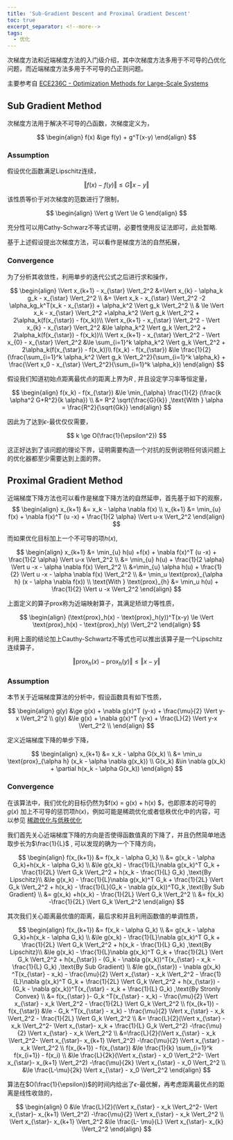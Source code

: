 ```yaml
---
title: 'Sub-Gradient Descent and Proximal Gradient Descent'
toc: true
excerpt_separator: <!--more-->
tags:
  - 优化
---
```




次梯度方法和近端梯度方法的入门级介绍，其中次梯度方法多用于不可导的凸优化问题，而近端梯度方法多用于不可导的凸正则问题。

<!--more-->



主要参考自 [ECE236C - Optimization Methods for Large-Scale Systems](http://www.seas.ucla.edu/~vandenbe/ee236c.html)

## Sub Gradient Method

次梯度方法用于解决不可导的凸函数，次梯度定义为，


$$
\begin{align}
f(x) &\ge f(y) + g^T(x-y) 
\end{align}
$$

### Assumption

假设优化函数满足Lipschitz连续，


$$
\Vert f(x) - f(y) \Vert \le G \Vert x - y \Vert
$$


该性质等价于对次梯度的范数进行了限制，


$$
\begin{align}
\Vert g \Vert \le G
\end{align}
$$


充分性可以用Cathy-Schwarz不等式证明，必要性使用反证法即可，此处暂略.



基于上述假设提出次梯度方法，可以看作是梯度方法的自然拓展，

### Convergence

为了分析其收敛性，利用单步的迭代公式之后进行求和操作，


$$
\begin{align}
\Vert x_{k+1} - x_{\star} \Vert_2^2 &=\Vert x_{k} - \alpha_k g_k - x_{\star} \Vert_2^2 \\
&= \Vert x_k - x_{\star} \Vert_2^2 -2 \alpha_kg_k^T(x_k - x_{\star}) + \alpha_k^2 \Vert g_k \Vert_2^2 \\
& \le \Vert x_k - x_{\star} \Vert_2^2 +\alpha_k^2 \Vert g_k \Vert_2^2 + 2\alpha_k(f(x_{\star}) - f(x_k))\\ 
\Vert x_{k+1} - x_{\star} \Vert_2^2 - \Vert x_{k} - x_{\star} \Vert_2^2 &\le \alpha_k^2 \Vert g_k \Vert_2^2 + 2\alpha_k(f(x_{\star}) - f(x_k))\\ 
\Vert x_{k+1} - x_{\star} \Vert_2^2 - \Vert x_{0} - x_{\star} \Vert_2^2 &\le \sum_{i=1}^k \alpha_k^2 \Vert g_k \Vert_2^2 + 2\alpha_k(f(x_{\star}) - f(x_k))\\ 
f(x_k) - f(x_{\star}) &\le \frac{1}{2}(\frac{\sum_{i=1}^k \alpha_k^2 \Vert g_k \Vert_2^2}{\sum_{i=1}^k \alpha_k} + \frac{\Vert x_0 - x_{\star} \Vert_2^2}{\sum_{i=1}^k \alpha_k})
\end{align}
$$




假设我们知道初始点距离最优点的距离上界为$R$ , 并且设定学习率等恒定量，


$$
\begin{align}
f(x_k) - f(x_{\star}) &\le \min_{\alpha} \frac{1}{2} (\frac{k \alpha^2 G+R^2}{k \alpha})  \\
&= R^2 \sqrt{\frac{G}{k}} ,\text{With } \alpha = \frac{R^2}{\sqrt{Gk}}
\end{align}
$$


因此为了达到$\epsilon$-最优仅仅需要，


$$
k \ge O(\frac{1}{\epsilon^2})
$$


这正好达到了该问题的理论下界，证明需要构造一个对抗的反例说明任何该问题上的优化器都至少需要达到上面的界。





## Proximal Gradient Method



近端梯度下降方法也可以看作是梯度下降方法的自然延申，首先基于如下的观察，
$$
\begin{align}
x_{k+1} &= x_k - \alpha \nabla f(x) \\
x_{k+1} &= \min_{u} f(x) +  \nabla f(x)^T (u -x) + \frac{1}{2 \alpha} \Vert u-x \Vert_2^2 
\end{align}
$$


而如果优化目标加上一个不可导的项$h(x)$, 


$$
\begin{align}
x_{k+1} &= \min_{u} h(u) +f(x) +  \nabla f(x)^T (u -x) + \frac{1}{2 \alpha} \Vert u-x \Vert_2^2  \\
&= \min_{u} h(u) + \frac{1}{2 \alpha} \Vert u -x - \alpha \nabla f(x) \Vert_2^2 \\
&=\min_{u} \alpha h(u) + \frac{1}{2} \Vert u -x - \alpha \nabla f(x) \Vert_2^2 \\
&= \min_u \text{prox}_{\alpha h} (x - \alpha \nabla f(x)) \\
\text{With } \text{prox}_{h} &= \min_u h(u) + \frac{1}{2} \Vert u -x \Vert_2^2 
\end{align}
$$


上面定义的算子prox称为近端映射算子，其满足矫顽力等性质，


$$
\begin{align}
(\text{prox}_h(x) - \text{prox}_h(y))^T(x-y) \le \Vert  \text{prox}_h(x) - \text{prox}_h(y) \Vert_2^2 
\end{align}
$$


利用上面的结论加上Cauthy-Schwartz不等式也可以推出该算子是一个Lipschitz连续算子，


$$
\Vert \text{prox}_h(x) - \text{prox}_h(y) \Vert \le \Vert x - y \Vert
$$


### Assumption

本节关于近端梯度算法的分析中，假设函数具有如下性质，


$$
\begin{align}
g(y) &\ge g(x) + \nabla g(x)^T (y-x) + \frac{\mu}{2} \Vert y-x \Vert_2^2 \\
g(y) &\le g(x) + \nabla g(x)^T (y-x) + \frac{L}{2} \Vert y-x \Vert_2^2 \\
\end{align}
$$


定义近端梯度下降的单步下降，




$$
\begin{align}
x_{k+1} &=  x_k - \alpha G(x_k) \\
&= \min_u \text{prox}_{\alpha h} (x_k - \alpha \nabla g(x_k)) \\ 
G(x_k) &\in \nabla g(x_k) + \partial h(x_k - \alpha G(x_k)) 
\end{align}
$$


### Convergence

在该算法中，我们优化的目标仍然为$f(x) = g(x) + h(x) $，也即原本的可导的 $g(x)$ 加上不可导的惩罚项$h(x)$，例如可能是稀疏优化或者低秩优化中的内容，可以参见 [稀疏优化与低秩优化](https://truenobility303.github.io/Matrix-Complete/) 



我们首先关心近端梯度下降的方向是否使得函数值真的下降了，并且仍然简单地选取步长为$\frac{1}{L}$ , 可以发现的确为一个下降方向，



$$
\begin{align}
f(x_{k+1}) &= f(x_k - \alpha G_k) \\
&= g(x_k - \alpha G_k)+h(x_k - \alpha G_k) \\
&\le g(x_k)  - \frac{1}{L}\nabla g(x_k)^T G_k  +  \frac{1}{2L} \Vert G_k \Vert_2^2 + h(x_k - \frac{1}{L} G_k) ,\text{By Lipschitz}\\
&\le  g(x_k)  - \frac{1}{L}\nabla g(x_k)^T G_k  +  \frac{1}{2L} \Vert G_k \Vert_2^2 + h(x_k) - \frac{1}{L}(G_k - \nabla g(x_k))^TG_k ,\text{By Sub Gradient} \\
&= g(x_k) +h(x_k) - \frac{1}{2L} \Vert G_k \Vert_2^2 \\
&= f(x_k) -\frac{1}{2L} \Vert G_k \Vert_2^2 
\end{align}
$$



其次我们关心距离最优值的距离，最后求和并且利用函数值的单调性质，


$$
\begin{align}
f(x_{k+1}) &= f(x_k - \alpha G_k) \\
&= g(x_k - \alpha G_k)+h(x_k - \alpha G_k) \\
&\le g(x_k)  - \frac{1}{L}\nabla g(x_k)^T G_k  +  \frac{1}{2L} \Vert G_k \Vert_2^2 + h(x_k - \frac{1}{L} G_k) ,\text{By Lipschitz}\\
&\le  g(x_k)  - \frac{1}{L}\nabla g(x_k)^T G_k  +  \frac{1}{2L} \Vert G_k \Vert_2^2 + h(x_{\star}) - (G_k - \nabla g(x_k))^T(x_{\star} - x_k - \frac{1}{L} G_k) ,\text{By Sub Gradient} \\
&\le  g(x_{\star}) -  \nabla g(x_k) ^T(x_{\star} - x_k) - \frac{\mu}{2} \Vert x_{\star} - x_k \Vert_2^2 - \frac{1}{L}\nabla g(x_k)^T G_k  +  \frac{1}{2L} \Vert G_k \Vert_2^2 + h(x_{\star}) - (G_k - \nabla g(x_k))^T(x_{\star} - x_k + \frac{1}{L} G_k) ,\text{By Stronly Convex} \\
&= f(x_{\star} )- G_k ^T(x_{\star} - x_k) - \frac{\mu}{2} \Vert x_{\star} - x_k \Vert_2^2  -  \frac{1}{2L} \Vert G_k \Vert_2^2  \\ 
f(x_{k+1}) - f(x_{\star}) &\le - G_k ^T(x_{\star} - x_k) - \frac{\mu}{2} \Vert x_{\star} - x_k \Vert_2^2  -  \frac{1}{2L} \Vert G_k \Vert_2^2 \\
&= \frac{L}{2}(\Vert x_{\star} - x_k \Vert_2^2- \Vert x_{\star}- x_k + \frac{1}{L} G_k \Vert_2^2) -\frac{\mu}{2} \Vert x_{\star} - x_k \Vert_2^2 \\
&=\frac{L}{2}(\Vert x_{\star} - x_k \Vert_2^2- \Vert x_{\star}- x_{k+1} \Vert_2^2) -\frac{\mu}{2} \Vert x_{\star} - x_k \Vert_2^2 \\
f(x_{k+1}) - f(x_{\star}) &\le \frac{1}{k} \sum_{i=1}^k f(x_{i+1}) - f(x_i) \\
&\le \frac{L}{2k}(\Vert x_{\star} - x_0 \Vert_2^2- \Vert x_{\star}- x_{k+1} \Vert_2^2) -\frac{\mu}{2k} \Vert x_{\star} - x_0 \Vert_2^2 \\
&\le \frac{L-\mu}{2k} \Vert x_{\star} - x_0 \Vert_2^2
\end{align}
$$


算法在$O(\frac{1}{\epsilon})$的时间内给出了$\epsilon$-最优解，再考虑距离最优点的距离是线性收敛的，

$$
\begin{align}
0 &\le \frac{L}{2}(\Vert x_{\star} - x_k \Vert_2^2- \Vert x_{\star}- x_{k+1} \Vert_2^2) -\frac{\mu}{2} \Vert x_{\star} - x_k \Vert_2^2 \\
\Vert x_{\star}- x_{k+1} \Vert_2^2 &\le  \frac{L- \mu}{L} \Vert x_{\star}- x_{k} \Vert_2^2
\end{align}
$$


